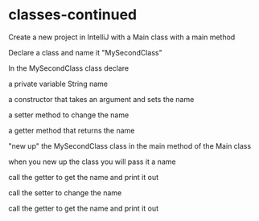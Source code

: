 # classes-continued

Create a new project in IntelliJ with a Main class with a main method

Declare a class and name it "MySecondClass"

In the MySecondClass class declare

a private variable String name

a constructor that takes an argument and sets the name

a setter method to change the name

a getter method that returns the name

"new up" the MySecondClass class in the main method of the Main class

when you new up the class you will pass it a name

call the getter to get the name and print it out

call the setter to change the name

call the getter to get the name and print it out
